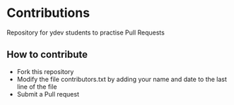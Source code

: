 # Contributions
Repository for ydev students to practise Pull Requests

## How to contribute
- Fork this repository
- Modify the file contributors.txt by adding your name and date to the last line of the file
- Submit a Pull request
